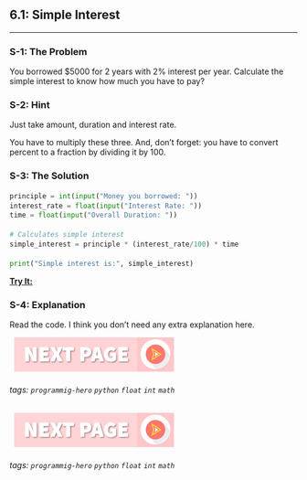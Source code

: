 ## 6.1: Simple Interest 

---

### S-1: The Problem
You borrowed $5000 for 2 years with 2% interest per year.
Calculate the simple interest to know how much you have to pay?

### S-2: Hint
Just take amount, duration and interest rate. 

You have to multiply these three. And, don’t forget: you have to convert percent to a fraction by dividing it by 100.

### S-3: The Solution

```python
principle = int(input("Money you borrowed: "))
interest_rate = float(input("Interest Rate: "))
time = float(input("Overall Duration: "))

# Calculates simple interest
simple_interest = principle * (interest_rate/100) * time

print("Simple interest is:", simple_interest)
```

**[Try It:](/https://play.google.com/store/apps/details?id=com.learnprogramming.codecamp)**

### S-4: Explanation
Read the code. I think you don’t need any extra explanation here. 

&nbsp;
[![Next Page](assets/next-button.png)](Math-Power.md)
&nbsp;

###### tags: `programmig-hero` `python` `float` `int` `math`

&nbsp;
[![Next Page](assets/next-button.png)](Complex-Interest.md)
&nbsp;

###### tags: `programmig-hero` `python` `float` `int` `math`
